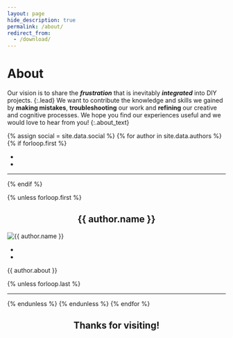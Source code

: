 ```yaml
---
layout: page
hide_description: true
permalink: /about/
redirect_from:
  - /download/
---
```


# About

Our vision is to share the __*frustration*__ that is inevitably __*integrated*__ into DIY projects.
{:.lead}
We want to contribute the knowledge and skills we gained by __making mistakes__, __troubleshooting__ our work and 
__refining__ our creative and cognitive processes.
We hope you find our experiences useful and we would love to hear from you!
{:.about_text}

{% assign social = site.data.social %}
{% for author in site.data.authors %}
{% if forloop.first %}

<div class="sidebar-social" align="center">
<ul> 
<li> <a href="{{ author.email | prepend: social.email.prepend }}" title="{{ social.email.name }}" class="no-mark-external">
<span class="{{ social.email.icon }}"></span></a></li>
<li> <a href="{{ author.github | prepend: social.github.prepend }}" title="{{ social.github.name }}" class="no-mark-external">
<span class="{{ social.github.icon }}"></span></a></li>
</ul>
</div>

<hr>
{% endif %}


{% unless forloop.first %}
<h2 align="center"> {{ author.name }} </h2>

<div class="wrapper">
<div class="about">
<img src="{{ author.picture.path | relative_url }}" alt="{{ author.name }}" class="about_img">

<div class="sidebar-social">
<ul> 
<li> <a href="{{ author.email | prepend: social.email.prepend }}" title="{{ social.email.name }}" class="no-mark-external">
<span class="{{ social.email.icon }}"></span></a></li>
<li> <a href="{{ author.linkedin | prepend: social.linkedin.prepend }}" title="{{ social.linkedin.name }}" class="no-mark-external">
<span class="{{ social.linkedin.icon }}"></span></a></li>
</ul>
</div>

</div>

<div>
<p class="about_text">
{{ author.about }}
</p>
</div>

</div>


{% unless forloop.last %}
<hr style="clear:both">


{% endunless %}
{% endunless %}
{% endfor %}

<h2 align="center" style="clear:both"> Thanks for visiting! </h2>